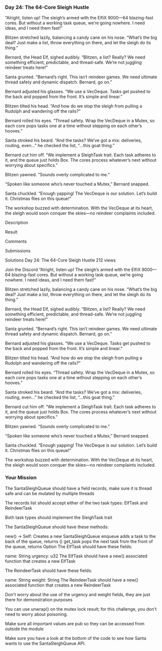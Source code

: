 ### Day 24: The 64-Core Sleigh Hustle

“Alright, listen up! The sleigh’s armed with the ElfiX 9000—64 blazing-fast cores. But without a working task queue, we’re going nowhere. I need ideas, and I need them fast!”

Blitzen stretched lazily, balancing a candy cane on his nose. “What’s the big deal? Just make a list, throw everything on there, and let the sleigh do its thing.”

Bernard, the Head Elf, sighed audibly. “Blitzen, a list? Really? We need something efficient, predictable, and thread-safe. We’re not juggling reindeer treats here!”

Santa grunted. “Bernard’s right. This isn’t reindeer games. We need ultimate thread safety and dynamic dispatch. Bernard, go on.”

Bernard adjusted his glasses. “We use a VecDeque. Tasks get pushed to the back and popped from the front. It’s simple and linear.”

Blitzen tilted his head. “And how do we stop the sleigh from pulling a Rudolph and wandering off the rails?”

Bernard rolled his eyes. “Thread safety. Wrap the VecDeque in a Mutex, so each core pops tasks one at a time without stepping on each other’s hooves.”

Santa stroked his beard. “And the tasks? We’ve got a mix: deliveries, routing, even…” he checked the list, “…this goat thing.”

Bernard cut him off. “We implement a SleighTask trait. Each task adheres to it, and the queue just holds Box<dyn SleighTask>. The cores process whatever’s next without worrying about specifics.”

Blitzen yawned. “Sounds overly complicated to me.”

“Spoken like someone who’s never touched a Mutex,” Bernard snapped.

Santa chuckled. “Enough yapping! The VecDeque is our solution. Let’s build it. Christmas flies on this queue!”

The workshop buzzed with determination. With the VecDeque at its heart, the sleigh would soon conquer the skies—no reindeer complaints included.

Description

Result

Comments

Submissions

Solutions
Day 24: The 64-Core Sleigh Hustle
212 views

Join the Discord
“Alright, listen up! The sleigh’s armed with the ElfiX 9000—64 blazing-fast cores. But without a working task queue, we’re going nowhere. I need ideas, and I need them fast!”

Blitzen stretched lazily, balancing a candy cane on his nose. “What’s the big deal? Just make a list, throw everything on there, and let the sleigh do its thing.”

Bernard, the Head Elf, sighed audibly. “Blitzen, a list? Really? We need something efficient, predictable, and thread-safe. We’re not juggling reindeer treats here!”

Santa grunted. “Bernard’s right. This isn’t reindeer games. We need ultimate thread safety and dynamic dispatch. Bernard, go on.”

Bernard adjusted his glasses. “We use a VecDeque. Tasks get pushed to the back and popped from the front. It’s simple and linear.”

Blitzen tilted his head. “And how do we stop the sleigh from pulling a Rudolph and wandering off the rails?”

Bernard rolled his eyes. “Thread safety. Wrap the VecDeque in a Mutex, so each core pops tasks one at a time without stepping on each other’s hooves.”

Santa stroked his beard. “And the tasks? We’ve got a mix: deliveries, routing, even…” he checked the list, “…this goat thing.”

Bernard cut him off. “We implement a SleighTask trait. Each task adheres to it, and the queue just holds Box<dyn SleighTask>. The cores process whatever’s next without worrying about specifics.”

Blitzen yawned. “Sounds overly complicated to me.”

“Spoken like someone who’s never touched a Mutex,” Bernard snapped.

Santa chuckled. “Enough yapping! The VecDeque is our solution. Let’s build it. Christmas flies on this queue!”

The workshop buzzed with determination. With the VecDeque at its heart, the sleigh would soon conquer the skies—no reindeer complaints included.

### Your Mission

The SantaSleighQueue should have a field records, make sure it is thread safe and can be mutated by multiple threads

The records list should accept either of the two task types: ElfTask and ReindeerTask

Both task types should implement the SleighTask trait

The SantaSleighQueue should have these methods:

new() -> Self: Creates a new SantaSleighQueue
enqueue adds a task to the back of the queue, returns ()
get_task pops the next task from the front of the queue, returns Option<T>
The ElfTask should have these fields:

name: String
urgency: u32
The ElfTask should have a new() associated function that creates a new ElfTask

The ReindeerTask should have these fields:

name: String
weight: String
The ReindeerTask should have a new() associated function that creates a new ReindeerTask

Don't worry about the use of the urgency and weight fields, they are just there for demonstration purposes

You can use unwrap() on the mutex lock result; for this challenge, you don't need to worry about poisoning.

Make sure all important values are pub so they can be accessed from outside the module

Make sure you have a look at the bottom of the code to see how Santa wants to use the SantaSleighQueue API.
